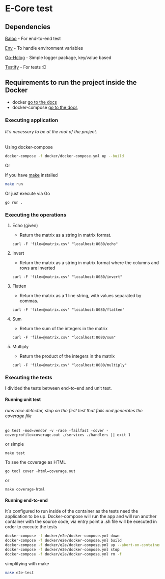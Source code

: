 # E-Core test

## Dependencies

[Baloo](https://github.com/h2non/baloo)  - For end-to-end test

[Env](https://github.com/nicholasjackson/env) - To handle environment variables

[Go-Hclog](https://github.com/hashicorp/go-hclog) - Simple logger package, key/value based

[Testify](https://github.com/stretchr/testify)  - For tests :D

## Requirements to run the project inside the Docker
- docker [go to the docs](https://docs.docker.com/engine/install/ubuntu/)
- docker-compose [go to the docs](https://docs.docker.com/compose/install/)

### Executing application

###### It`s necessary to be at the root of the project.

Using docker-compose

```bash
docker-compose -f docker/docker-compose.yml up --build
```

Or

If you have [make](https://helpmanual.io/man1/make/) installed 
```bash
make run
```

Or just execute via Go

```
go run .
```

### Executing the operations

1. Echo (given)
    - Return the matrix as a string in matrix format.
    
    ```curl
   curl -F 'file=@matrix.csv' "localhost:8080/echo"
    ``` 
2. Invert
    - Return the matrix as a string in matrix format where the columns and rows are inverted
    ```
   curl -F 'file=@matrix.csv' "localhost:8080/invert"
    ``` 
3. Flatten
    - Return the matrix as a 1 line string, with values separated by commas.
    ```
   curl -F 'file=@matrix.csv' "localhost:8080/flatten"
    ``` 
4. Sum
    - Return the sum of the integers in the matrix
    ```
    curl -F 'file=@matrix.csv' "localhost:8080/sum"
    ``` 
5. Multiply
    - Return the product of the integers in the matrix
    ```
    curl -F 'file=@matrix.csv' "localhost:8080/multiply"
    ``` 

### Executing the tests

I divided the tests between end-to-end and unit test.

#### Running unit test

###### runs race detector, stop on the first test that fails and generates the coverage file

```shell
go test -mod=vendor -v -race -failfast -cover -coverprofile=coverage.out ./services ./handlers || exit 1
```

or simple

```
make test
```

To see the coverage as HTML

```shell
go tool cover -html=coverage.out
```

or 

```shell
make coverage-html
```

#### Running end-to-end

It`s configured to run inside of the container as the tests need the application to be up. Docker-compose will run the app and will run another container with the source code, via entry point a .sh file will be executed in order to execute the tests

```bash
docker-compose -f docker/e2e/docker-compose.yml down
docker-compose -f docker/e2e/docker-compose.yml build
docker-compose -f docker/e2e/docker-compose.yml up --abort-on-container-exit --remove-orphans
docker-compose -f docker/e2e/docker-compose.yml stop
docker-compose -f docker/e2e/docker-compose.yml rm -f
```

simplifying with make

```bash
make e2e-test
```
 
